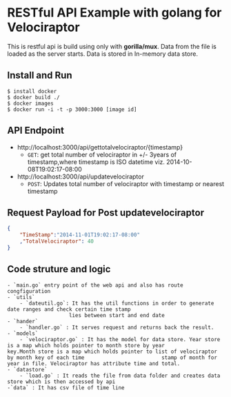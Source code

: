 # RESTful API Example with golang for Velociraptor
This is restful api is build using only with **gorilla/mux**.
Data from the file is loaded as the server starts.
Data is stored in In-memory data store.

## Install and Run
```shell
$ install docker
$ docker build ./
$ docker images
$ docker run -i -t -p 3000:3000 [image id]
```

## API Endpoint
- http://localhost:3000/api/gettotalvelociraptor/{timestamp}
   - `GET`: get total number of velociraptor in +/- 3years of timestamp,where timestamp is ISO datetime viz. 2014-10-08T19:02:17-08:00
- http://localhost:3000/api/updatevelociraptor
    - `POST`: Updates total number of velociraptor with timestamp or nearest timestamp

## Request Payload for Post updatevelociraptor
```json
{
    "TimeStamp":"2014-11-01T19:02:17-08:00"
    ,"TotalVelociraptor": 40
}
```

## Code struture and logic
```shell
- `main.go` entry point of the web api and also has route congfiguration
- `utils`
    - `dateutil.go`: It has the util functions in order to generate date ranges and check certain time stamp 
                    lies between start and end date
- `hander`
    - `handler.go` : It serves request and returns back the result.
- `models`
    - `velociraptor.go` : It has the model for data store. Year store is a map which holds pointer to month store by year                         key.Month store is a map which holds pointer to list of velociraptor by month key of each time                         stamp of month for year in file. Velociraptor has attribute time and total.
- `datastore`
    - `load.go` : It reads the file from data folder and creates data store which is then accessed by api
-`data` : It has csv file of time line

```
